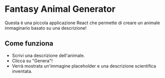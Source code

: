 # Fantasy Animal Generator

Questa è una piccola applicazione React che permette di creare un animale immaginario basato su una descrizione!

## Come funziona

- Scrivi una descrizione dell'animale.
- Clicca su "Genera"!
- Verrà mostrata un'immagine placeholder e una descrizione scientifica inventata.
